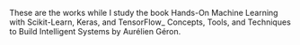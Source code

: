 These are the works while I study the book Hands-On Machine Learning with Scikit-Learn, Keras, and TensorFlow_ Concepts, Tools, and Techniques to Build Intelligent Systems by Aurélien Géron.